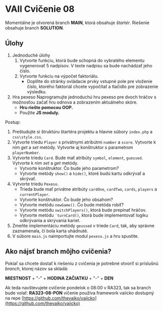 # VAII Cvičenie 08

Momentálne je otvorená branch __MAIN__, ktorá obsahuje _štartér_. Riešenie obsahuje branch  __SOLUTION__.

## Úlohy

1. Jednoduché úlohy
    1. Vytvorte funkciu, ktorá bude schopná do vybratého elementu vygenerovať 5 nadpisov. V texte nadpisu sa bude
       nachádzať jeho číslo.
    2. Vytvorte funkciu na výpočet faktoriálu.
        * Doplňte do stránky ovládacie prvky vstupné pole pre vloženie číslo, ktorého faktoriál chcete vypočítať a
          tlačidlo pre zobrazenie výsledku.
2. Hra pexeso
   Naprogramujte jednoduchú hru pexeso pre dvoch hráčov s možnosťou začať hru odnova a zobrazením aktuálneho skóre.
    * __Hru riešte pomocou OOP.__
    * Použite __JS moduly.__

Postup:
1. Preštudujte si štruktúru štartéra projektu a hlavne súbory `index.php` a `css\style.css`.
2. Vytvorte triedu `Player` s privátnymi atribútmi `number` a `score`. Vytvorte k nim _get_ a _set_ metódy. Vytvorte aj konštruktor s parametrom `playerNumber`.
3. Vytvorte triedu `Card`. Bude mať atribúty `symbol`, `element`, `guessed`. Vytvorte k nim _set_ a _get_ metódy.
    * Vytvorte konštruktor. Čo bude jeho parametrom?
    * Vytvorte metódy `show()` a `hide()`, ktoré budú kartu odkrývať a skrývať.
4. Vytvorte triedu `Pexeso`.
    * Trieda bude mať privátne atribúty `cardOne`, `cardTwo`, `cards`, `players` a `currentPlayer`.
    * Vytvorte konštruktor. Čo bude jeho obsahom?
    * Vytvorte metódu `newGame()`. Čo bude metóda robiť?
    * Vytvorte metódu `switchPlayers()`, ktorá bude prepínať hráčov.
    * Vytvorte metódu `˙turnCard()`, ktorá bude implementovať logiku odkrývania a skrývania kariet.
5. Zmeňte implementáciu metódy `geussed` v triede `Card`, tak, aby správne zaznamenala, či bola karta uhádnuté.
6. V súbore `main.js` naimportujte modul `pexeso.js` a hru spustite.


## Ako nájsť branch môjho cvičenia?

Pokiaľ sa chcete dostať k riešeniu z cvičenia je potrebné otvoriť si príslušnú _branch_, ktorej názov sa skladá:

__MIESTNOST__ + "-" + __HODINA ZAČIATKU__ + "-" + __DEN__

Ak teda navštevujete cvičenie pondelok o 08:00 v RA323, tak sa branch bude volať: __RA323-08-PON__
vičenie používa framework vaiicko dostupný na
repe [https://github.com/thevajko/vaiicko](https://github.com/thevajko/vaiicko)